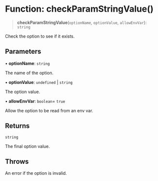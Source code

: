 # Function: checkParamStringValue()

> **checkParamStringValue**(`optionName`, `optionValue`, `allowEnvVar`): `string`

Check the option to see if it exists.

## Parameters

• **optionName**: `string`

The name of the option.

• **optionValue**: `undefined` \| `string`

The option value.

• **allowEnvVar**: `boolean`= `true`

Allow the option to be read from an env var.

## Returns

`string`

The final option value.

## Throws

An error if the option is invalid.
